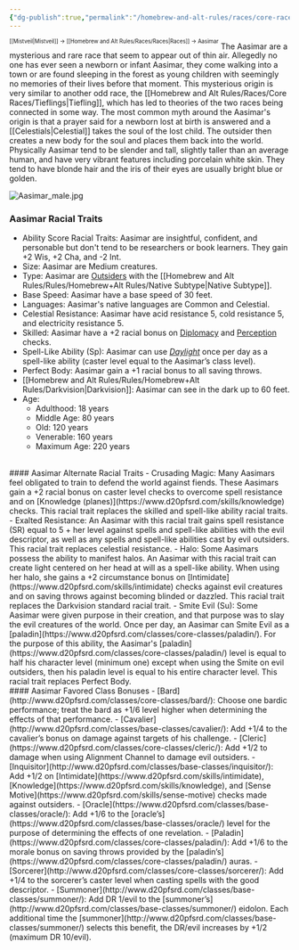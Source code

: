 ```yaml
---
{"dg-publish":true,"permalink":"/homebrew-and-alt-rules/races/core-races/aasimar/"}
---
```


<sup><sup>[[Mistveil\|Mistveil]] → [[Homebrew and Alt Rules/Races/Races\|Races]] → Aasimar</sup></sup>
The Aasimar are a mysterious and rare race that seem to appear out of thin air. Allegedly no one has ever seen a newborn or infant Aasimar, they come walking into a town or are found sleeping in the forest as young children with seemingly no memories of their lives before that moment. This mysterious origin is very similar to another odd race, the [[Homebrew and Alt Rules/Races/Core Races/Tieflings\|Tiefling]], which has led to theories of the two races being connected in some way. The most common myth around the Aasimar's origin is that a prayer said for a newborn lost at birth is answered and a [[Celestials\|Celestial]] takes the soul of the lost child. The outsider then creates a new body for the soul and places them back into the world. Physically Aasimar tend to be slender and tall, slightly taller than an average human, and have very vibrant features including porcelain white skin. They tend to have blonde hair and the iris of their eyes are usually bright blue or golden. 

![Aasimar_male.jpg](/img/user/Attachments/Aasimar_male.jpg)
### Aasimar Racial Traits
- Ability Score Racial Traits: Aasimar are insightful, confident, and personable but don't tend to be researchers or book learners. They gain +2 Wis, +2 Cha, and -2 Int.
- Size: Aasimar are Medium creatures.
- Type: Aasimar are [Outsiders](https://www.d20pfsrd.com/bestiary/rules-for-monsters/creature-types/#TOC-Outsider) with the [[Homebrew and Alt Rules/Rules/Homebrew+Alt Rules/Native Subtype\|Native Subtype]].
- Base Speed: Aasimar have a base speed of 30 feet.
- Languages: Aasimar's native languages are Common and Celestial.
- Celestial Resistance: Aasimar have acid resistance 5, cold resistance 5, and electricity resistance 5.
- Skilled: Aasimar have a +2 racial bonus on [Diplomacy](https://www.d20pfsrd.com/skills/diplomacy) and [Perception](https://www.d20pfsrd.com/skills/perception) checks.
- Spell-Like Ability (Sp): Aasimar can use [*Daylight*](https://www.d20pfsrd.com/magic/all-spells/d/daylight) once per day as a spell-like ability (caster level equal to the Aasimar’s class level).
- Perfect Body: Aasimar gain a +1 racial bonus to all saving throws.
- [[Homebrew and Alt Rules/Rules/Homebrew+Alt Rules/Darkvision\|Darkvision]]: Aasimar can see in the dark up to 60 feet.
- Age:
    - Adulthood: 18 years
    - Middle Age: 80 years
    - Old: 120 years
    - Venerable: 160 years
    - Maximum Age: 220 years
<br>
#### Aasimar Alternate Racial Traits
- Crusading Magic: Many Aasimars feel obligated to train to defend the world against fiends. These Aasimars gain a +2 racial bonus on caster level checks to overcome spell resistance and on [Knowledge (planes)](https://www.d20pfsrd.com/skills/knowledge) checks. This racial trait replaces the skilled and spell-like ability racial traits.
- Exalted Resistance: An Aasimar with this racial trait gains spell resistance (SR) equal to 5 + her level against spells and spell-like abilities with the evil descriptor, as well as any spells and spell-like abilities cast by evil outsiders. This racial trait replaces celestial resistance.
- Halo: Some Aasimars possess the ability to manifest halos. An Aasimar with this racial trait can create light centered on her head at will as a spell-like ability. When using her halo, she gains a +2 circumstance bonus on [Intimidate](https://www.d20pfsrd.com/skills/intimidate) checks against evil creatures and on saving throws against becoming blinded or dazzled. This racial trait replaces the Darkvision standard racial trait.
- Smite Evil (Su): Some Aasimar were given purpose in their creation, and that purpose was to slay the evil creatures of the world. Once per day, an Aasimar can Smite Evil as a [paladin](https://www.d20pfsrd.com/classes/core-classes/paladin/). For the purpose of this ability, the Aasimar's [paladin](https://www.d20pfsrd.com/classes/core-classes/paladin/) level is equal to half his character level (minimum one) except when using the Smite on evil outsiders, then his paladin level is equal to his entire character level. This racial trait replaces Perfect Body.
<br>
#### Aasimar Favored Class Bonuses
- [Bard](http://www.d20pfsrd.com/classes/core-classes/bard/): Choose one bardic performance; treat the bard as +1/6 level higher when determining the effects of that performance.
- [Cavalier](http://www.d20pfsrd.com/classes/base-classes/cavalier/): Add +1/4 to the cavalier’s bonus on damage against targets of his challenge.
- [Cleric](https://www.d20pfsrd.com/classes/core-classes/cleric/): Add +1/2 to damage when using Alignment Channel to damage evil outsiders.
- [Inquisitor](http://www.d20pfsrd.com/classes/base-classes/inquisitor/): Add +1/2 on [Intimidate](https://www.d20pfsrd.com/skills/intimidate), [Knowledge](https://www.d20pfsrd.com/skills/knowledge), and [Sense Motive](https://www.d20pfsrd.com/skills/sense-motive) checks made against outsiders.
- [Oracle](https://www.d20pfsrd.com/classes/base-classes/oracle/): Add +1/6 to the [oracle’s](https://www.d20pfsrd.com/classes/base-classes/oracle/) level for the purpose of determining the effects of one revelation.
- [Paladin](https://www.d20pfsrd.com/classes/core-classes/paladin/): Add +1/6 to the morale bonus on saving throws provided by the [paladin’s](https://www.d20pfsrd.com/classes/core-classes/paladin/) auras.
- [Sorcerer](http://www.d20pfsrd.com/classes/core-classes/sorcerer/): Add +1/4 to the sorcerer’s caster level when casting spells with the good descriptor.
- [Summoner](http://www.d20pfsrd.com/classes/base-classes/summoner/): Add DR 1/evil to the [summoner’s](http://www.d20pfsrd.com/classes/base-classes/summoner/) eidolon. Each additional time the [summoner](http://www.d20pfsrd.com/classes/base-classes/summoner/) selects this benefit, the DR/evil increases by +1/2 (maximum DR 10/evil).